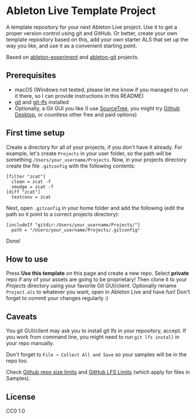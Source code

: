 # Ableton Live Template Project

A template repository for your next Ableton Live project. Use it to get a proper version control using git and GitHub. Or better, create your own template repository based on this, add your own starter ALS that set up the way you like, and use it as a convenient starting point.

Based on [ableton-experiment](https://github.com/mark-henry/ableton-experiment) and [ableton-git](https://github.com/clintburgos/ableton-git) projects.

## Prerequisites

- macOS (Windows not tested, please let me know if you managed to run it there, so I can provide instructions in this README)
- [git](https://docs.github.com/en/get-started/getting-started-with-git/set-up-git) and [git-lfs](https://docs.github.com/en/repositories/working-with-files/managing-large-files/installing-git-large-file-storage) installed
- Optionally, a Git GUI you like (I use [SourceTree](https://www.sourcetreeapp.com/), you might try [Github Desktop](https://desktop.github.com/), or countless other free and paid options)

## First time setup

Create a directory for all of your projects, if you don't have it already. For example, let's create `Projects` in your user folder, so the path will be something `/Users/your_username/Projects`. Now, in your projects directory create the file `.gitconfig` with the following contents:

```
[filter "zcat"]
  clean = zcat -f
  smudge = zcat -f
[diff "zcat"]
  textconv = zcat
```

Next, open `.gitconfig` in your home folder and add the following (edit the path so it point to a correct projects directory):

```
[includeIf "gitdir:/Users/your_username/Projects/"]
  path = "/Users/your_username/Projects/.gitconfig"
```

Done!

## How to use

Press **Use this template** on this page and create a new repo. Select **private** repo if any of your assets are going to be proprietary! Then clone it to your _Projects_ directory using your favorite Git GUI/client. Optionally rename `Project.als` to whatever you want, open in Ableton Live and have fun! Don't forget to commit your changes regularly :)

## Caveats

You git GUI/client may ask you to install git lfs in your repository, accept. If you work from command line, you might need to run `git lfs install` in your repo manually.

Don't forget to `File → Collect All and Save` so your samples will be in the repo too.

Check [Github repo size limits](https://docs.github.com/en/repositories/working-with-files/managing-large-files/about-large-files-on-github) and [GitHub LFS Limits](https://docs.github.com/en/repositories/working-with-files/managing-large-files/about-git-large-file-storage) (which apply for files in Samples).

## License

CC0 1.0
